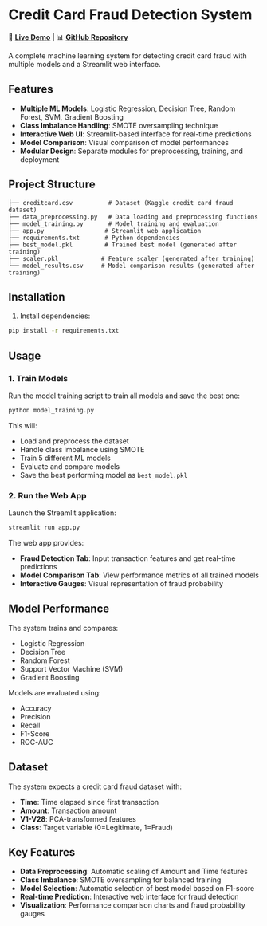 # Credit Card Fraud Detection System

🚀 **[Live Demo](https://your-app-name.streamlit.app)** | 📊 **[GitHub Repository](https://github.com/YOUR-USERNAME/credit-card-fraud-detection)**

A complete machine learning system for detecting credit card fraud with multiple models and a Streamlit web interface.

## Features

- **Multiple ML Models**: Logistic Regression, Decision Tree, Random Forest, SVM, Gradient Boosting
- **Class Imbalance Handling**: SMOTE oversampling technique
- **Interactive Web UI**: Streamlit-based interface for real-time predictions
- **Model Comparison**: Visual comparison of model performances
- **Modular Design**: Separate modules for preprocessing, training, and deployment

## Project Structure

```
├── creditcard.csv          # Dataset (Kaggle credit card fraud dataset)
├── data_preprocessing.py   # Data loading and preprocessing functions
├── model_training.py       # Model training and evaluation
├── app.py                 # Streamlit web application
├── requirements.txt       # Python dependencies
├── best_model.pkl         # Trained best model (generated after training)
├── scaler.pkl            # Feature scaler (generated after training)
└── model_results.csv     # Model comparison results (generated after training)
```

## Installation

1. Install dependencies:
```bash
pip install -r requirements.txt
```

## Usage

### 1. Train Models
Run the model training script to train all models and save the best one:
```bash
python model_training.py
```

This will:
- Load and preprocess the dataset
- Handle class imbalance using SMOTE
- Train 5 different ML models
- Evaluate and compare models
- Save the best performing model as `best_model.pkl`

### 2. Run the Web App
Launch the Streamlit application:
```bash
streamlit run app.py
```

The web app provides:
- **Fraud Detection Tab**: Input transaction features and get real-time predictions
- **Model Comparison Tab**: View performance metrics of all trained models
- **Interactive Gauges**: Visual representation of fraud probability

## Model Performance

The system trains and compares:
- Logistic Regression
- Decision Tree
- Random Forest
- Support Vector Machine (SVM)
- Gradient Boosting

Models are evaluated using:
- Accuracy
- Precision
- Recall
- F1-Score
- ROC-AUC

## Dataset

The system expects a credit card fraud dataset with:
- **Time**: Time elapsed since first transaction
- **Amount**: Transaction amount
- **V1-V28**: PCA-transformed features
- **Class**: Target variable (0=Legitimate, 1=Fraud)

## Key Features

- **Data Preprocessing**: Automatic scaling of Amount and Time features
- **Class Imbalance**: SMOTE oversampling for balanced training
- **Model Selection**: Automatic selection of best model based on F1-score
- **Real-time Prediction**: Interactive web interface for fraud detection
- **Visualization**: Performance comparison charts and fraud probability gauges